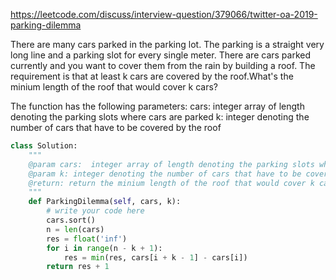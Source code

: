 https://leetcode.com/discuss/interview-question/379066/twitter-oa-2019-parking-dilemma

There are many cars parked in the parking lot. The parking is a straight very long line and a parking slot for every single meter. There are cars parked currently and you want to cover them from the rain by building a roof. The requirement is that at least k cars are covered by the roof.What's the minium length of the roof that would cover k cars?

The function has the following parameters:
cars: integer array of length denoting the parking slots where cars are parked
k: integer denoting the number of cars that have to be covered by the roof


```python
class Solution:
    """
    @param cars:  integer array of length denoting the parking slots where cars are parked
    @param k: integer denoting the number of cars that have to be covered by the roof
    @return: return the minium length of the roof that would cover k cars
    """
    def ParkingDilemma(self, cars, k):
        # write your code here
        cars.sort()
        n = len(cars)
        res = float('inf')
        for i in range(n - k + 1):
            res = min(res, cars[i + k - 1] - cars[i])
        return res + 1
```
